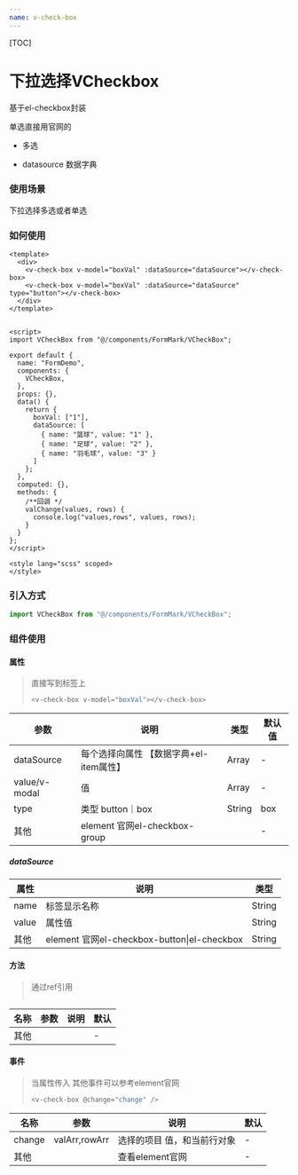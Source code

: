 ```yaml
---
name: v-check-box
---
```


[TOC]

# 下拉选择VCheckbox

基于el-checkbox封装

单选直接用官网的

- 多选

- datasource 数据字典

  

### 使用场景

下拉选择多选或者单选

### 如何使用

```vue
<template>
  <div> 
    <v-check-box v-model="boxVal" :dataSource="dataSource"></v-check-box>
    <v-check-box v-model="boxVal" :dataSource="dataSource" type="button"></v-check-box>
  </div>
</template>


<script> 
import VCheckBox from "@/components/FormMark/VCheckBox"; 

export default {
  name: "FormDemo",
  components: { 
    VCheckBox, 
  },
  props: {},
  data() {
    return {
      boxVal: ["1"],
      dataSource: [
        { name: "篮球", value: "1" },
        { name: "足球", value: "2" },
        { name: "羽毛球", value: "3" }
      ]
    };
  },
  computed: {},
  methods: {
    /**回调 */
    valChange(values, rows) {
      console.log("values,rows", values, rows);
    }
  }
};
</script>

<style lang="scss" scoped>
</style>

```

### 引入方式

```javascript
import VCheckBox from "@/components/FormMark/VCheckBox"; 
```

### 组件使用

#### 属性

> 直接写到标签上 
>
> ```js
> <v-check-box v-model="boxVal"></v-check-box>
> ```

| 参数          | 说明                                    | 类型   | 默认值 |
| ------------- | --------------------------------------- | ------ | ------ |
| dataSource    | 每个选择向属性 【数据字典+el-item属性】 | Array  | -      |
| value/v-modal | 值                                      | Array  | -      |
| type          | 类型 button｜box                        | String | box    |
| 其他          | element 官网el-checkbox-group           |        | -      |

##### dataSource

| 属性  | 说明                                        | 类型   |
| ----- | ------------------------------------------- | ------ |
| name  | 标签显示名称                                | String |
| value | 属性值                                      | String |
| 其他  | element 官网el-checkbox-button\|el-checkbox | String |

#### 方法

> 通过ref引用
>
> ```js
> 
> ```
> 

| 名称 | 参数 | 说明 | 默认 |
| ---- | ---- | ---- | ---- |
| 其他 |      |      | -    |

#### 事件

>当属性传入 其他事件可以参考element官网
>
>```js
><v-check-box @change="change" />
>```

| 名称   | 参数          | 说明                        | 默认 |
| ------ | ------------- | --------------------------- | ---- |
| change | valArr,rowArr | 选择的项目 值，和当前行对象 | -    |
| 其他   |               | 查看element官网             | -    |

